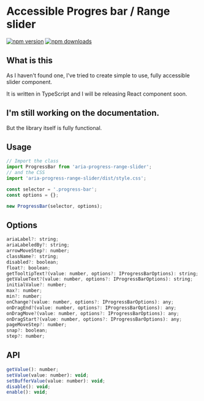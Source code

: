 # Accessible Progres bar / Range slider

[![npm version](https://img.shields.io/npm/v/aria-progress-range-slider.svg?style=flat-square)](https://www.npmjs.com/package/aria-progress-range-slider)
[![npm downloads](https://img.shields.io/npm/dm/aria-progress-range-slider.svg?style=flat-square)](https://www.npmjs.com/package/aria-progress-range-slider)

## What is this

As I haven't found one, I've tried to create simple to use, fully accessible slider component.

It is written in TypeScript and I will be releasing React component soon.


## I'm still working on the documentation.

But the library itself is fully functional.


## Usage

```js
// Import the class
import ProgressBar from 'aria-progress-range-slider';
// and the CSS
import 'aria-progress-range-slider/dist/style.css';

const selector = '.progress-bar';
const options = {};

new ProgressBar(selector, options);
```


## Options

```js
ariaLabel?: string;
ariaLabeledBy?: string;
arrowMoveStep?: number;
className?: string;
disabled?: boolean;
float?: boolean;
getTooltipText?(value: number, options?: IProgressBarOptions): string;
getValueText?(value: number, options?: IProgressBarOptions): string;
initialValue?: number;
max?: number;
min?: number;
onChange?(value: number, options?: IProgressBarOptions): any;
onDragEnd?(value: number, options?: IProgressBarOptions): any;
onDragMove?(value: number, options?: IProgressBarOptions): any;
onDragStart?(value: number, options?: IProgressBarOptions): any;
pageMoveStep?: number;
snap?: boolean;
step?: number;
```


## API

```js
getValue(): number;
setValue(value: number): void;
setBufferValue(value: number): void;
disable(): void;
enable(): void;
```
